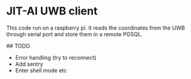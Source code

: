 # JIT-AI UWB client

This code run on a raspberry pi.
It reads the coordinates from the UWB through serial port and store them in a remote PGSQL.

## TODO

- Error handling (try to reconnect)
- Add sentry
- Enter shell mode etc
